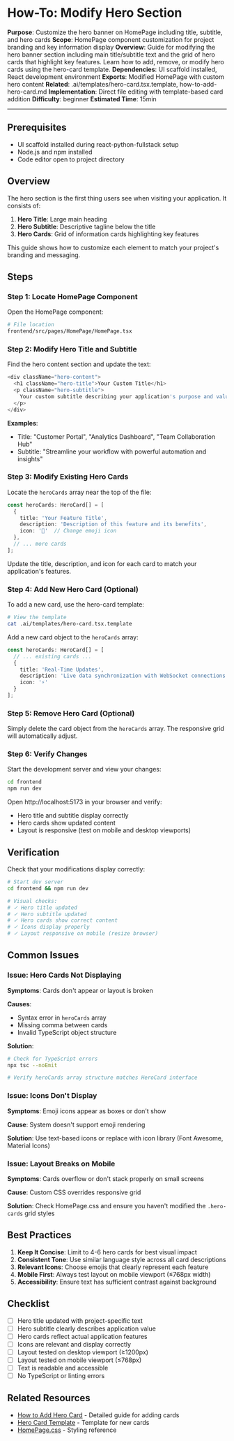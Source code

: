 # How-To: Modify Hero Section

**Purpose**: Customize the hero banner on HomePage including title, subtitle, and hero cards
**Scope**: HomePage component customization for project branding and key information display
**Overview**: Guide for modifying the hero banner section including main title/subtitle text and the grid of
    hero cards that highlight key features. Learn how to add, remove, or modify hero cards using the hero-card template.
**Dependencies**: UI scaffold installed, React development environment
**Exports**: Modified HomePage with custom hero content
**Related**: .ai/templates/hero-card.tsx.template, how-to-add-hero-card.md
**Implementation**: Direct file editing with template-based card addition
**Difficulty**: beginner
**Estimated Time**: 15min

---

## Prerequisites

- UI scaffold installed during react-python-fullstack setup
- Node.js and npm installed
- Code editor open to project directory

## Overview

The hero section is the first thing users see when visiting your application. It consists of:
1. **Hero Title**: Large main heading
2. **Hero Subtitle**: Descriptive tagline below the title
3. **Hero Cards**: Grid of information cards highlighting key features

This guide shows how to customize each element to match your project's branding and messaging.

## Steps

### Step 1: Locate HomePage Component

Open the HomePage component:

```bash
# File location
frontend/src/pages/HomePage/HomePage.tsx
```

### Step 2: Modify Hero Title and Subtitle

Find the hero content section and update the text:

```typescript
<div className="hero-content">
  <h1 className="hero-title">Your Custom Title</h1>
  <p className="hero-subtitle">
    Your custom subtitle describing your application's purpose and value
  </p>
</div>
```

**Examples**:
- Title: "Customer Portal", "Analytics Dashboard", "Team Collaboration Hub"
- Subtitle: "Streamline your workflow with powerful automation and insights"

### Step 3: Modify Existing Hero Cards

Locate the `heroCards` array near the top of the file:

```typescript
const heroCards: HeroCard[] = [
  {
    title: 'Your Feature Title',
    description: 'Description of this feature and its benefits',
    icon: '🎯'  // Change emoji icon
  },
  // ... more cards
];
```

Update the title, description, and icon for each card to match your application's features.

### Step 4: Add New Hero Card (Optional)

To add a new card, use the hero-card template:

```bash
# View the template
cat .ai/templates/hero-card.tsx.template
```

Add a new card object to the `heroCards` array:

```typescript
const heroCards: HeroCard[] = [
  // ... existing cards ...
  {
    title: 'Real-Time Updates',
    description: 'Live data synchronization with WebSocket connections',
    icon: '⚡'
  }
];
```

### Step 5: Remove Hero Card (Optional)

Simply delete the card object from the `heroCards` array. The responsive grid will automatically adjust.

### Step 6: Verify Changes

Start the development server and view your changes:

```bash
cd frontend
npm run dev
```

Open http://localhost:5173 in your browser and verify:
- Hero title and subtitle display correctly
- Hero cards show updated content
- Layout is responsive (test on mobile and desktop viewports)

## Verification

Check that your modifications display correctly:

```bash
# Start dev server
cd frontend && npm run dev

# Visual checks:
# ✓ Hero title updated
# ✓ Hero subtitle updated
# ✓ Hero cards show correct content
# ✓ Icons display properly
# ✓ Layout responsive on mobile (resize browser)
```

## Common Issues

### Issue: Hero Cards Not Displaying

**Symptoms**: Cards don't appear or layout is broken

**Causes**:
- Syntax error in `heroCards` array
- Missing comma between cards
- Invalid TypeScript object structure

**Solution**:
```bash
# Check for TypeScript errors
npx tsc --noEmit

# Verify heroCards array structure matches HeroCard interface
```

### Issue: Icons Don't Display

**Symptoms**: Emoji icons appear as boxes or don't show

**Cause**: System doesn't support emoji rendering

**Solution**: Use text-based icons or replace with icon library (Font Awesome, Material Icons)

### Issue: Layout Breaks on Mobile

**Symptoms**: Cards overflow or don't stack properly on small screens

**Cause**: Custom CSS overrides responsive grid

**Solution**: Check HomePage.css and ensure you haven't modified the `.hero-cards` grid styles

## Best Practices

1. **Keep It Concise**: Limit to 4-6 hero cards for best visual impact
2. **Consistent Tone**: Use similar language style across all card descriptions
3. **Relevant Icons**: Choose emojis that clearly represent each feature
4. **Mobile First**: Always test layout on mobile viewport (≤768px width)
5. **Accessibility**: Ensure text has sufficient contrast against background

## Checklist

- [ ] Hero title updated with project-specific text
- [ ] Hero subtitle clearly describes application value
- [ ] Hero cards reflect actual application features
- [ ] Icons are relevant and display correctly
- [ ] Layout tested on desktop viewport (≥1200px)
- [ ] Layout tested on mobile viewport (≤768px)
- [ ] Text is readable and accessible
- [ ] No TypeScript or linting errors

## Related Resources

- [How to Add Hero Card](how-to-add-hero-card.md) - Detailed guide for adding cards
- [Hero Card Template](.ai/templates/hero-card.tsx.template) - Template for new cards
- [HomePage.css](../../project-content/frontend/ui-scaffold/pages/HomePage/HomePage.css.template) - Styling reference
